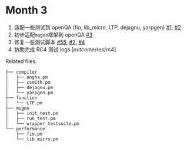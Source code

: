 # Month 3

1. 适配一些测试到 openQA (fio, lib_micro, LTP, dejagnu, yarpgen) [#1](https://gitee.com/yan-mingzhu/os-autoinst-distri-openeuler/pulls/1), [#2](https://gitee.com/yan-mingzhu/os-autoinst-distri-openeuler/pulls/2)
2. 初步适配`mugen`框架到 openQA [#3](https://gitee.com/yan-mingzhu/os-autoinst-distri-openeuler/pulls/3)
3. 修复一些测试脚本 [#55](https://gitee.com/yunxiangluo/open-euler-risc-v-23.09-test/pulls/55), [#2](https://gitee.com/yunxiangluo/os-autoinst-distri-openeuler/pulls/2), [#4](https://gitee.com/yan-mingzhu/os-autoinst-distri-openeuler/pulls/4)
4. 协助完成 RC4 测试 logs [outcome/res/rc4]

Related files:

```
├── compiler
│   ├── angha.pm
│   ├── csmith.pm
│   ├── dejagnu.pm
│   └── yarpgen.pm
├── function
│   └── LTP.pm
├── mugen
│   ├── init_test.pm
│   ├── run_test.pm
│   └── wrapper_testsuite.pm
└── performance
    ├── fio.pm
    └── lib_micro.pm
```
